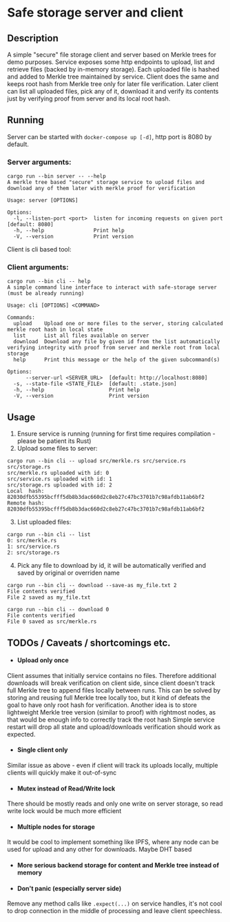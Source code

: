 # Safe storage server and client
## Description
A simple "secure" file storage client and server based on Merkle trees for demo purposes. Service
exposes some http endpoints to upload, list and retrieve files (backed by in-memory storage). Each
uploaded file is hashed and added to Merkle tree maintained by service. Client does the same
and keeps root hash from Merkle tree only for later file verification. Later client
can list all uploaded files, pick any of it, download it and verify its contents just by verifying proof
from server and its local root hash.

## Running
Server can be started with `docker-compose up [-d]`, http port is 8080 by default.
### Server arguments:
```
cargo run --bin server -- --help
A merkle tree based "secure" storage service to upload files and download any of them later with merkle proof for verification

Usage: server [OPTIONS]

Options:
  -l, --listen-port <port>  listen for incoming requests on given port [default: 8080]
  -h, --help                Print help
  -V, --version             Print version
```
Client is cli based tool:
### Client arguments:
```
cargo run --bin cli -- help
A simple command line interface to interact with safe-storage server (must be already running)

Usage: cli [OPTIONS] <COMMAND>

Commands:
  upload    Upload one or more files to the server, storing calculated merkle root hash in local state
  list      List all files available on server
  download  Download any file by given id from the list automatically verifying integrity with proof from server and merkle root from local storage
  help      Print this message or the help of the given subcommand(s)

Options:
      --server-url <SERVER_URL>  [default: http://localhost:8080]
  -s, --state-file <STATE_FILE>  [default: .state.json]
  -h, --help                     Print help
  -V, --version                  Print version
```
## Usage
1. Ensure service is running (running for first time requires compilation - please be patient its Rust)
2. Upload some files to server:
```
cargo run --bin cli -- upload src/merkle.rs src/service.rs src/storage.rs
src/merkle.rs uploaded with id: 0
src/service.rs uploaded with id: 1
src/storage.rs uploaded with id: 2
Local  hash: 82030dfb55395bcfff5db8b3dac660d2c8eb27c47bc3701b7c98afdb11ab6bf2
Remote hash: 82030dfb55395bcfff5db8b3dac660d2c8eb27c47bc3701b7c98afdb11ab6bf2
```
3. List uploaded files:
```
cargo run --bin cli -- list
0: src/merkle.rs
1: src/service.rs
2: src/storage.rs
```
4. Pick any file to download by id, it will be automatically verified and saved by original or overriden name
```
cargo run --bin cli -- download --save-as my_file.txt 2
File contents verified
File 2 saved as my_file.txt

cargo run --bin cli -- download 0
File contents verified
File 0 saved as src/merkle.rs
```
## TODOs / Caveats / shortcomings etc.

- #### Upload only once
Client assumes that initially service contains no files. Therefore additional downloads
will break verification on client side, since client doesn't track full Merkle tree to append files locally between runs.
This can be solved by storing and reusing full Merkle tree locally too, but it kind of
defeats the goal to have only root hash for verification. Another idea is to store lightweight
Merkle tree version (similar to proof) with rightmost nodes, as that would be enough info to correctly track the root hash
Simple service restart will drop all state and upload/downloads verification should work as expected.

- #### Single client only
Similar issue as above - even if client will track its uploads locally, multiple clients will quickly make it out-of-sync

- #### Mutex instead of Read/Write lock
There should be mostly reads and only one write on server storage, so read write lock would be much
more efficient

- #### Multiple nodes for storage
It would be cool to implement something like IPFS, where any node can be used for upload and any other for
downloads. Maybe DHT based

- #### More serious backend storage for content and Merkle tree instead of memory

- #### Don't panic (especially server side)
Remove any method calls like `.expect(...)` on service handles, it's not cool to drop connection in the middle of
processing and leave client speechless.